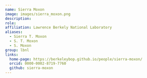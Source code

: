 ```yaml
---
name: Sierra Moxon
image: images/sierra_moxon.png
description:
role: 
affiliation: Lawrence Berkely National Laboratory
aliases:
  - Sierra T. Moxon
  - S. T. Moxon
  - S. Moxon
group: lbnl
links:
  home-page: https://berkeleybop.github.io/people/sierra-moxon/
  orcid: 0000-0002-8719-7760
  github: sierra-moxon
---
```

